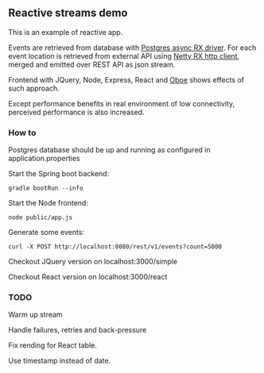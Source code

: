 ## Reactive streams demo

This is an example of reactive app. 

Events are retrieved from database with [Postgres async RX driver](https://github.com/alaisi/postgres-async-driver). For each event location is retrieved from external API using [Netty RX http client](https://github.com/ReactiveX/RxNetty), merged and emitted over REST API as json stream.

Frontend with JQuery, Node, Express, React and [Oboe](https://github.com/jimhigson/oboe.js) shows effects of such approach.

Except performance benefits in real environment of low connectivity, perceived performance is also increased.
 
### How to

Postgres database should be up and running as configured in application.properties  

Start the Spring boot backend:

```
gradle bootRun --info
```

Start the Node frontend:

```
node public/app.js
```

Generate some events:

```
curl -X POST http://localhost:8080/rest/v1/events?count=5000
```

Checkout JQuery version on localhost:3000/simple

Checkout React version on localhost:3000/react

### TODO

Warm up stream

Handle failures, retries and back-pressure

Fix rending for React table.

Use timestamp instead of date.